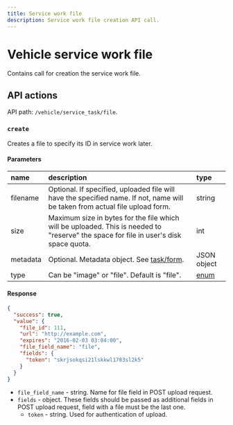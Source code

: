 ```yaml
---
title: Service work file
description: Service work file creation API call.
---
```


# Vehicle service work file

Contains call for creation the service work file.


## API actions

API path: `/vehicle/service_task/file`.

### `create`

Creates a file to specify its ID in service work later.

#### Parameters

| name     | description                                                                                                                           | type                                              |
|:---------|:--------------------------------------------------------------------------------------------------------------------------------------|:--------------------------------------------------|
| filename | Optional. If specified, uploaded file will have the specified name. If not, name will be taken from actual file upload form.          | string                                            |
| size     | Maximum size in bytes for the file which will be uploaded. This is needed to "reserve" the space for file in user's disk space quota. | int                                               |
| metadata | Optional. Metadata object. See [task/form](../../../field_service/task/form/index.md#read).                                           | JSON object                                       |
| type     | Can be "image" or "file". Default is "file".                                                                                          | [enum](../../../../getting-started.md#data-types) |

#### Response

```json
{
  "success": true,
  "value": {
    "file_id": 111, 
    "url": "http://example.com",
    "expires": "2016-02-03 03:04:00",
    "file_field_name": "file",
    "fields": {
      "token": "skrjsokqsi21lskkwl1783sl2k5"
    }
  }
}
```

* `file_field_name` - string. Name for file field in POST upload request.
* `fields` - object. These fields should be passed as additional fields in POST upload request, field with a file must be the last one.
    * `token` - string. Used for authentication of upload.
